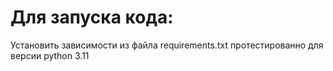 # Для запуска кода: 
Установить зависимости из файла requirements.txt
протестированно для версии python 3.11
